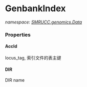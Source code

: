 ﻿# GenbankIndex
_namespace: [SMRUCC.genomics.Data](./index.md)_






### Properties

#### AccId
locus_tag, 索引文件的表主键
#### DIR
DIR name
